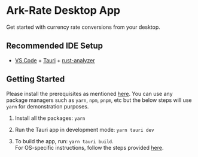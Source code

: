 # Ark-Rate Desktop App

Get started with currency rate conversions from your desktop.

## Recommended IDE Setup

- [VS Code](https://code.visualstudio.com/) + [Tauri](https://marketplace.visualstudio.com/items?itemName=tauri-apps.tauri-vscode) + [rust-analyzer](https://marketplace.visualstudio.com/items?itemName=rust-lang.rust-analyzer)

## Getting Started

Please install the prerequisites as mentioned [here](https://tauri.app/v1/guides/getting-started/prerequisites/).
You can use any package managers such as `yarn`, `npm`, `pnpm`, etc but the below steps will use `yarn` for demonstration purposes.

1. Install all the packages: `yarn`

2. Run the Tauri app in development mode: `yarn tauri dev`

3. To build the app, run: `yarn tauri build`. <br>
For OS-specific instructions, follow the steps provided [here](https://tauri.app/v1/guides/building/).
